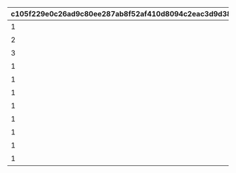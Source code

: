 |c105f229e0c26ad9c80ee287ab8f52af410d8094c2eac3d9d38025cef2146307|aeb87c595a896908933adaf9c90fb430bfee18e2985f0ac4eeab49585bed56bb|02891e527fb503663e3ccff2085f7e8951015a499926a30a59cc887954aa46a8|0d679a427759be983fea3e92e302ca1d782784ef7f042a3c88c7656e51c3c500|c9d48122e644149417d0ae256256c8c57c59b70e161543a4e4dfb9af9455a86c|e900b7973459bab95931b85b163b756d1490f5a3b9fe5dfa9e8b1fe10a8b6db9|
| --- | --- | --- | --- | --- | --- |
|1|1|おまかせ||2020-02-15 15:00:00|1|
|2|2|デフォルト||2020-02-15 15:00:00|2|
|3|3|アニバーサリー||2020-02-15 15:00:00|3|
|1|4|ピンク||2020-02-15 15:00:00|4|
|1|5|レッド||2020-02-15 15:00:00|5|
|1|6|イエロー||2020-02-15 15:00:00|6|
|1|7|グリーン||2020-02-15 15:00:00|7|
|1|8|ライトブルー||2020-02-15 15:00:00|8|
|1|9|ブルー||2020-02-15 15:00:00|9|
|1|10|パープル||2020-02-15 15:00:00|10|
|1|11|グレー||2020-02-15 15:00:00|11|